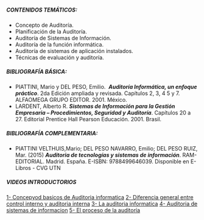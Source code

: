 ##### **CONTENIDOS TEMÁTICOS:**
- Concepto de Auditoría.
- Planificación de la Auditoría.
- Auditoría de Sistemas de Información.
- Auditoría de la función informática.
- Auditoría de sistemas de aplicación instalados.
- Técnicas de evaluación y auditoría.
##### **BIBLIOGRAFÍA BÁSICA:**
- PIATTINI, Mario y DEL PESO, Emilio.  **_Auditoría Informática, un enfoque práctico_**. 2da Edición ampliada y revisada. Capítulos 2, 3, 4 5 y 7. ALFAOMEGA GRUPO EDITOR. 2001. México.
- LARDENT, Alberto R. **_Sistemas de Información para la Gestión Empresaria – Procedimientos, Seguridad y Auditoría_**. Capítulos 20 a 27. Editorial Prentice Hall Pearson Educación. 2001. Brasil.
##### **BIBLIOGRAFÍA COMPLEMENTARIA:**
- PIATTINI VELTHUIS,Mario; DEL PESO NAVARRO, Emilio; DEL PESO RUIZ, Mar. (2015) **_Auditoria de tecnologías y sistemas de información_**. RAM-EDITORIAL. Madrid. España. E-ISBN: 9788499646039. Disponible en E-Libros - CVG UTN

##### **VIDEOS INTRODUCTORIOS**
[1- Concepyod basicos de Auditoria informatica](https://youtu.be/QmZtYYQ9Qyw)
[2- Diferencia general entre control interno y auditoria interna](https://youtu.be/b7vowcJP1ZM)
[3- La auditoria informatica](https://youtu.be/Z348SiVx_fU)
[4- Auditoria de sistemas de informacion](https://youtu.be/XroCw6ERcvY)
[5- El proceso de la auditoría](https://youtu.be/jOxeJnCUBrA)
